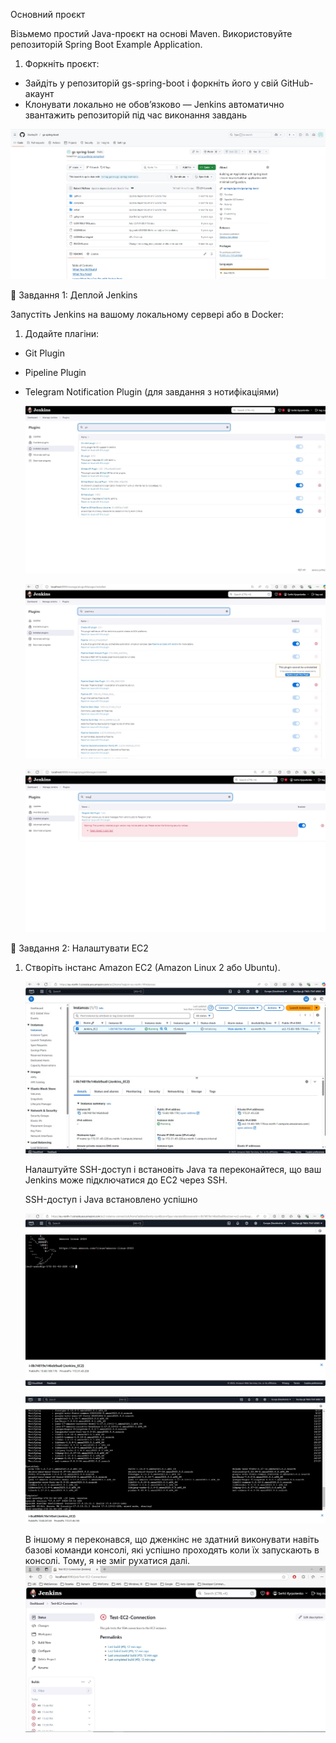 
Основний проєкт

Візьмемо простий Java-проєкт на основі Maven. Використовуйте репозиторій Spring Boot Example Application.

1. Форкніть проєкт:
  * Зайдіть у репозиторій gs-spring-boot і форкніть його у свій GitHub-акаунт
  * Клонувати локально не обов’язково — Jenkins автоматично звантажить репозиторій під час виконання завдань
   
   ![secrets](images/01_Jenkins_git.jpg)

📌 Завдання 1: Деплой Jenkins

Запустіть Jenkins на вашому локальному сервері або в Docker:

1. Додайте плагіни:
  * Git Plugin
  * Pipeline Plugin
  * Telegram Notification Plugin (для завдання з нотифікаціями)
  
    ![secrets](images/02_Jenkins_git_plugin.jpg)
	
	![secrets](images/03_Jenkins_pipeline_plugin.jpg)
	
	![secrets](images/04_Jenkins_telegram_plugin.jpg)
	
📌 Завдання 2: Налаштувати EC2

1. Створіть інстанс Amazon EC2 (Amazon Linux 2 або Ubuntu).
	
   ![secrets](images/05_Jenkins_EC2.jpg)
	 
	 Налаштуйте SSH-доступ і встановіть Java та переконайтеся, що ваш Jenkins може підключатися до EC2 через SSH.
	 
	 SSH-доступ і Java встановлено успішно
	 
	 ![secrets](images/06_Jenkins_EC2.jpg)
	 
	 ![secrets](images/07_Jenkins_EC2_java.jpg)
	 
	 В іншому я переконався, що дженкінс не здатний виконувати навіть базові команди консолі, які успішно проходять коли їх запускають в консолі.
	 Тому, я не зміг рухатися далі.
	 ![secrets](images/08_Jenkins_not_successful.jpg)
	 